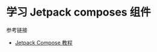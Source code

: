 # 学习 Jetpack composes 组件

参考链接

* [Jetpack Compose 教程](https://developer.android.com/develop/ui/compose/tutorial?hl=zh-cn)